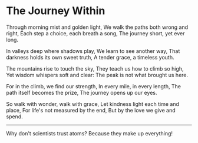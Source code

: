 # The Journey Within

Through morning mist and golden light,
We walk the paths both wrong and right,
Each step a choice, each breath a song,
The journey short, yet ever long.

In valleys deep where shadows play,
We learn to see another way,
That darkness holds its own sweet truth,
A tender grace, a timeless youth.

The mountains rise to touch the sky,
They teach us how to climb so high,
Yet wisdom whispers soft and clear:
The peak is not what brought us here.

For in the climb, we find our strength,
In every mile, in every length,
The path itself becomes the prize,
The journey opens up our eyes.

So walk with wonder, walk with grace,
Let kindness light each time and place,
For life's not measured by the end,
But by the love we give and spend.

---

Why don't scientists trust atoms? Because they make up everything!
